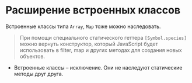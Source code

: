 # Расширение встроенных классов

Встроенные классы типа `Array`, `Map` тоже можно наследовать.

> При помощи специального статического геттера `[Symbol.species]` можно вернуть конструктор, 
> который JavaScript будет использовать в filter, map и других методах для создания новых объектов.

- Встроенные классы – исключение. Они не наследуют статические методы друг друга.

